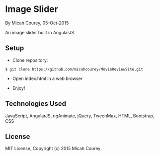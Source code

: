 Image Slider
============

By Micah Courey, 05-Oct-2015

An image slider built in AngularJS.

Setup
----------
* Clone repository:
```console
$ git clone https://github.com/micahcourey/MovieReviewSite.git
```
* Open index.html in a web browser

* Enjoy!

Technologies Used
----------
JavaScript, AngularJS, ngAnimate, jQuery, TweenMax, HTML, Bootstrap, CSS

License
----------
MIT License, Copyright (c) 2015 Micah Courey
